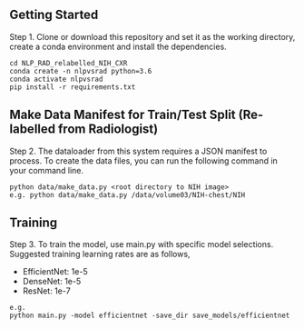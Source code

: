 ## Getting Started  

Step 1. Clone or download this repository and set it as the working directory, create a conda environment and install the dependencies.

```
cd NLP_RAD_relabelled_NIH_CXR
conda create -n nlpvsrad python=3.6
conda activate nlpvsrad
pip install -r requirements.txt 
```

## Make Data Manifest for Train/Test Split (Re-labelled from Radiologist)
Step 2. The dataloader from this system requires a JSON manifest to process. To create the data files, you can run the following command in your command line.
```
python data/make_data.py <root directory to NIH image>
e.g. python data/make_data.py /data/volume03/NIH-chest/NIH
```

## Training
Step 3. To train the model, use main.py with specific model selections. \
Suggested training learning rates are as follows,
- EfficientNet: 1e-5
- DenseNet: 1e-5
- ResNet: 1e-7

```
e.g.
python main.py -model efficientnet -save_dir save_models/efficientnet 

```
